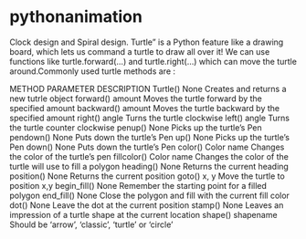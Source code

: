 # pythonanimation
Clock design and Spiral design.
Turtle” is a Python feature like a drawing board, which lets us command a turtle to draw all over it! We can use functions like turtle.forward(…) and turtle.right(…) which can move the turtle around.Commonly used turtle methods are :

METHOD	PARAMETER	DESCRIPTION
Turtle()	None	Creates and returns a new tutrle object
forward()	amount	Moves the turtle forward by the specified amount
backward()	amount	Moves the turtle backward by the specified amount
right()	angle	Turns the turtle clockwise
left()	angle	Turns the turtle counter clockwise
penup()	None	Picks up the turtle’s Pen
pendown()	None	Puts down the turtle’s Pen
up()	None	Picks up the turtle’s Pen
down()	None	Puts down the turtle’s Pen
color()	Color name	Changes the color of the turtle’s pen
fillcolor()	Color name	Changes the color of the turtle will use to fill a polygon
heading()	None	Returns the current heading
position()	None	Returns the current position
goto()	x, y	Move the turtle to position x,y
begin_fill()	None	Remember the starting point for a filled polygon
end_fill()	None	Close the polygon and fill with the current fill color
dot()	None	Leave the dot at the current position
stamp()	None	Leaves an impression of a turtle shape at the current location
shape()	shapename	Should be ‘arrow’, ‘classic’, ‘turtle’ or ‘circle’
